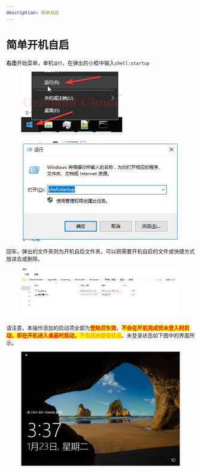 ```yaml
---
description: 简单自启
---
```


# 简单开机自启

**右击**开始菜单，单机`运行`，在弹出的小框中输入`shell:startup`

<figure><img src="../../.gitbook/assets/mstsc_7j6urszILM.png" alt=""><figcaption></figcaption></figure>

<figure><img src="../../.gitbook/assets/image (1).png" alt=""><figcaption></figcaption></figure>

回车，弹出的文件夹则为开机自启文件夹，可以把需要开机自启的文件或快捷方式放进去或删除。

<figure><img src="../../.gitbook/assets/mstsc_rkMpHbmZAx (1).png" alt=""><figcaption></figcaption></figure>

请注意，本操作添加的启动项全部为<mark style="color:red;">**登陆后生效**</mark>，<mark style="color:red;">**不会在开机完成但未登入时启动，即在开机进入桌面时启动，**</mark><mark style="color:orange;">**不包括未登录状态**</mark>。未登录状态如下图中的界面所示。

<figure><img src="../../.gitbook/assets/image (1) (1).png" alt=""><figcaption></figcaption></figure>
